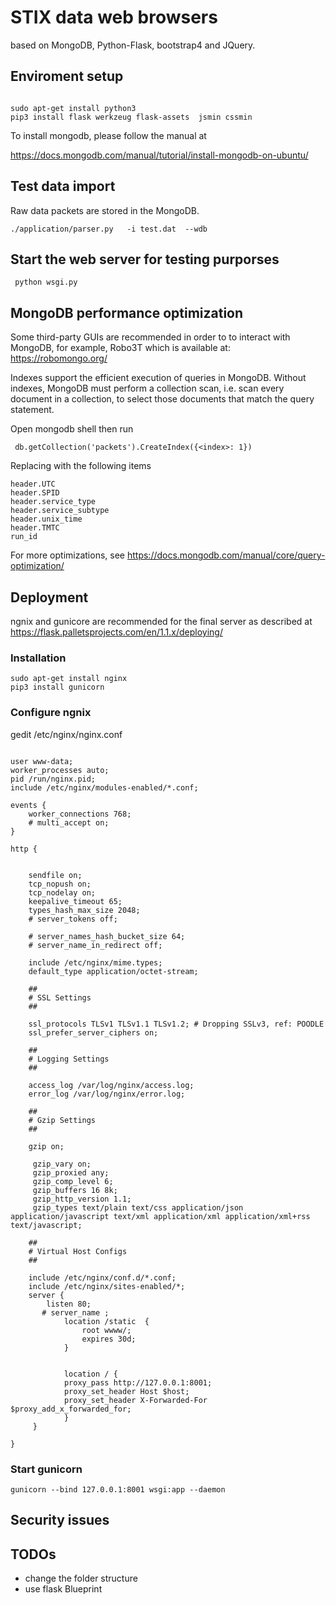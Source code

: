 # STIX  data web browsers 

based on MongoDB, Python-Flask, bootstrap4  and JQuery.



## Enviroment setup


```

sudo apt-get install python3
pip3 install flask werkzeug flask-assets  jsmin cssmin
```
To install mongodb, please follow the manual at 

 https://docs.mongodb.com/manual/tutorial/install-mongodb-on-ubuntu/
 
 
##  Test data import

Raw data packets are stored in the MongoDB. 

```
./application/parser.py   -i test.dat  --wdb
```


 
## Start the web server for testing purporses

```
 python wsgi.py
```


## MongoDB performance optimization


Some third-party GUIs are recommended in order to to interact with MongoDB,  for example, Robo3T which is available at:
https://robomongo.org/

Indexes support the efficient execution of queries in MongoDB. Without indexes, MongoDB must perform a collection scan, i.e. scan every document in a collection, to select those documents that match the query statement.

Open mongodb shell then run
```
 db.getCollection('packets').CreateIndex({<index>: 1})
```
Replacing <index> with the following items
```
header.UTC
header.SPID
header.service_type
header.service_subtype
header.unix_time
header.TMTC
run_id
```

 

For more optimizations, see https://docs.mongodb.com/manual/core/query-optimization/



## Deployment


ngnix and gunicore are recommended for the final server as described at 
https://flask.palletsprojects.com/en/1.1.x/deploying/

### Installation
```
sudo apt-get install nginx
pip3 install gunicorn
```

### Configure ngnix
gedit /etc/nginx/nginx.conf

```

user www-data;
worker_processes auto;
pid /run/nginx.pid;
include /etc/nginx/modules-enabled/*.conf;

events {
	worker_connections 768;
	# multi_accept on;
}

http {


	sendfile on;
	tcp_nopush on;
	tcp_nodelay on;
	keepalive_timeout 65;
	types_hash_max_size 2048;
	# server_tokens off;

	# server_names_hash_bucket_size 64;
	# server_name_in_redirect off;

	include /etc/nginx/mime.types;
	default_type application/octet-stream;

	##
	# SSL Settings
	##

	ssl_protocols TLSv1 TLSv1.1 TLSv1.2; # Dropping SSLv3, ref: POODLE
	ssl_prefer_server_ciphers on;

	##
	# Logging Settings
	##

	access_log /var/log/nginx/access.log;
	error_log /var/log/nginx/error.log;

	##
	# Gzip Settings
	##

	gzip on;

	 gzip_vary on;
	 gzip_proxied any;
	 gzip_comp_level 6;
	 gzip_buffers 16 8k;
	 gzip_http_version 1.1;
	 gzip_types text/plain text/css application/json application/javascript text/xml application/xml application/xml+rss text/javascript;

	##
	# Virtual Host Configs
	##

	include /etc/nginx/conf.d/*.conf;
	include /etc/nginx/sites-enabled/*;
	server {
	    listen 80;
	   # server_name ; 
			location /static  {
			    root wwww/;
			    expires 30d;
			}


		    location / {
			proxy_pass http://127.0.0.1:8001; 
			proxy_set_header Host $host;
			proxy_set_header X-Forwarded-For $proxy_add_x_forwarded_for;
		    }
	 }

}
```
### Start gunicorn

```
gunicorn --bind 127.0.0.1:8001 wsgi:app --daemon
```



## Security issues



## TODOs
 
 - change the folder structure
 - use flask Blueprint
